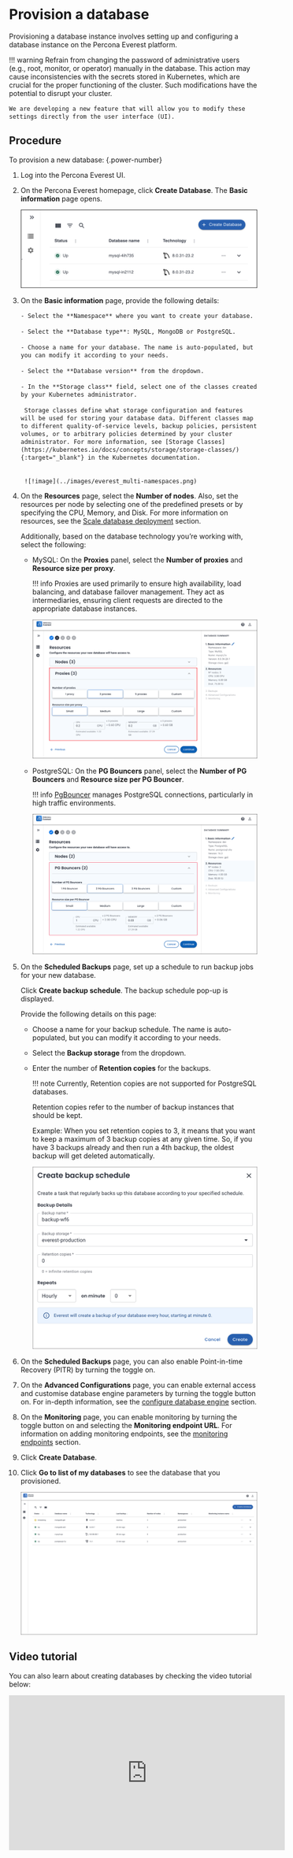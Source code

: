 # Provision a database

Provisioning a database instance involves setting up and configuring a database instance on the Percona Everest platform.


!!! warning
    Refrain from changing the password of administrative users (e.g., root, monitor, or operator) manually in the database. This action may cause inconsistencies with the secrets stored in Kubernetes, which are crucial for the proper functioning of the cluster. Such modifications have the potential to disrupt your cluster.

    We are developing a new feature that will allow you to modify these settings directly from the user interface (UI).


## Procedure


To provision a new database:
{.power-number}

1. Log into the Percona Everest UI.

2. On the Percona Everest homepage, click **Create Database**. The **Basic information** page opens.

    ![!image](../images/everest_db_provision.png)

3. On the **Basic information** page, provide the following details:

       - Select the **Namespace** where you want to create your database.

       - Select the **Database type**: MySQL, MongoDB or PostgreSQL.

       - Choose a name for your database. The name is auto-populated, but you can modify it according to your needs.

       - Select the **Database version** from the dropdown.

       - In the **Storage class** field, select one of the classes created by your Kubernetes administrator. 
       
        Storage classes define what storage configuration and features will be used for storing your database data. Different classes map to different quality-of-service levels, backup policies, persistent volumes, or to arbitrary policies determined by your cluster administrator. For more information, see [Storage Classes](https://kubernetes.io/docs/concepts/storage/storage-classes/){:target="_blank"} in the Kubernetes documentation. 


        ![!image](../images/everest_multi-namespaces.png)

5. On the **Resources** page, select the **Number of nodes**. Also, set the resources per node by selecting one of the predefined presets or by specifying the CPU, Memory, and Disk. For more information on resources, see the [Scale database deployment](../use/scaling.md) section.

    Additionally, based on the database technology you’re working with, select the following:

    - MySQL: On the **Proxies** panel, select the **Number of proxies** and **Resource size per proxy**.

        !!! info
            Proxies are used primarily to ensure high availability, load balancing, and database failover management. They act as intermediaries, ensuring client requests are directed to the appropriate database instances.

        ![!image](../images/resources_proxies_page.png)

    - PostgreSQL: On the **PG Bouncers** panel, select the **Number of PG Bouncers** and **Resource size per PG Bouncer**.

        !!! info
            [PgBouncer](https://www.pgbouncer.org/) manages PostgreSQL connections, particularly in high traffic environments.

        ![!image](../images/resources_pgbouncer.png)


6. On the **Scheduled Backups** page, set up a schedule to run backup jobs for your new database.

    Click **Create backup schedule**. The backup schedule pop-up is displayed.

    Provide the following details on this page:

      - Choose a name for your backup schedule. The name is auto-populated, but you can modify it according to your needs.
    
      - Select the **Backup storage** from the dropdown.
    
      - Enter the number of **Retention copies** for the backups.

        !!! note
            Currently, Retention copies are not supported for PostgreSQL databases.      
        
        Retention copies refer to the number of backup instances that should be kept.

        Example: When you set retention copies to 3, it means that you want to keep a maximum of 3 backup copies at any given time. So, if you have 3 backups already and then run a 4th backup, the oldest backup will get deleted automatically. 

        ![!image](../images/everest_scheduled_backups.png)    

7. On the **Scheduled Backups** page, you can also enable Point-in-time Recovery (PITR) by turning the toggle on.

8. On the **Advanced Configurations** page, you can enable external access and customise database engine parameters by turning the toggle button on. For in-depth information, see the [configure database engine](../use/db_engine_config.md) section.

9. On the **Monitoring** page, you can enable monitoring by turning the toggle button on and selecting the **Monitoring endpoint URL**. For information on adding monitoring endpoints, see the [monitoring endpoints](../use/monitor_endpoints.md) section.

10. Click **Create Database**.

11. Click **Go to list of my databases** to see the database that you provisioned.

    ![!image](../images/everest_provisioned_db.png)

## Video tutorial

You can also learn about creating databases by checking the video tutorial below:

<iframe width="560" height="315" src="https://www.youtube.com/embed/Oq1XKB8VXUk?si=JBLVJ9zBfpHGxL2I" title="YouTube video player" frameborder="0" allow="accelerometer; autoplay; clipboard-write; encrypted-media; gyroscope; picture-in-picture; web-share" allowfullscreen></iframe>

